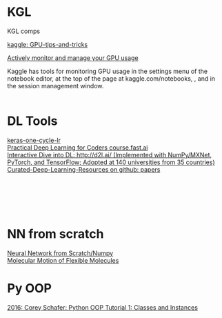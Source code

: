 # KGL
KGL comps

[kaggle: GPU-tips-and-tricks](https://www.kaggle.com/page/GPU-tips-and-tricks)<br>

[Actively monitor and manage your GPU usage](https://www.kaggle.com/zurman/account?isEditing=False)<br>

Kaggle has tools for monitoring GPU usage in the settings menu of the notebook editor, at the top of the page at kaggle.com/notebooks, , and in the session management window.
[]()<br>
[]()<br>


# DL Tools
[keras-one-cycle-lr](https://pypi.org/project/keras-one-cycle-lr/)<br>
[Practical Deep Learning for Coders course.fast.ai](https://course.fast.ai/)<br>
[Interactive Dive into DL: http://d2l.ai/ (Implemented with NumPy/MXNet, PyTorch, and TensorFlow; 
Adopted at 140 universities from 35 countries)](http://d2l.ai/)<br>
[Curated-Deep-Learning-Resources on github: papers](https://github.com/theepiccode/Curated-Deep-Learning-Resources)<br>
[]()<br>
[]()<br>
[]()<br>
[]()<br>
[]()<br>

# NN from scratch
[Neural Network from Scratch/Numpy](https://www.kaggle.com/bjoernjostein/neural-network-from-scratch)<br>
[Molecular Motion of Flexible Molecules](https://www.kaggle.com/hiroshisakiyama/molecular-motion-of-flexible-molecules)<br>

# Py OOP
[2016: Corey Schafer: Python OOP Tutorial 1: Classes and Instances](https://www.youtube.com/watch?v=ZDa-Z5JzLYM)<br>
[]()<br>
[]()<br>
[]()<br>
[]()<br>
